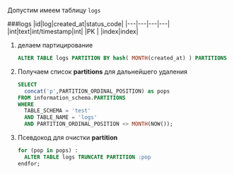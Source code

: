 Допустим имеем таблицу `logs`

###logs
|id|log|created_at|status_code|
|---|---|---|---|
|int|text|int/timestamp|int|
|PK | |index|index|

1. делаем партицирование
    ```sql
    ALTER TABLE logs PARTITION BY hash( MONTH(created_at) ) PARTITIONS 12;
    ```
2. Получаем список **partitions** для дальнейшего удаления
    ```sql
    SELECT 
      concat('p',PARTITION_ORDINAL_POSITION) as pops
    FROM information_schema.PARTITIONS 
    WHERE 
      TABLE_SCHEMA = 'test' 
      AND TABLE_NAME = 'logs'
      AND PARTITION_ORDINAL_POSITION <> MONTH(NOW());
    ```
3. Псевдокод для очистки **partition**
    ```sql
    for (pop in pops) :
      ALTER TABLE logs TRUNCATE PARTITION :pop
    endfor;
    ```